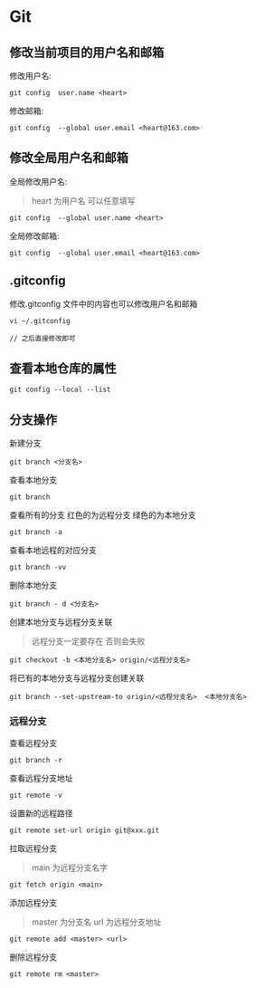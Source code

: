 # Git

## 修改当前项目的用户名和邮箱

修改用户名:

```shell
git config  user.name <heart>
```

修改邮箱:

```shell
git config  --global user.email <heart@163.com>
```

## 修改全局用户名和邮箱

全局修改用户名:

> heart 为用户名 可以任意填写

```shell
git config  --global user.name <heart>
```

全局修改邮箱:

```shell
git config  --global user.email <heart@163.com>
```

## .gitconfig

修改.gitconfig 文件中的内容也可以修改用户名和邮箱

```shell
vi ~/.gitconfig

// 之后直接修改即可
```

## 查看本地仓库的属性

```shell
git config --local --list
```

## 分支操作

新建分支

```shell
git branch <分支名>
```

查看本地分支

```shell
git branch
```

查看所有的分支 红色的为远程分支 绿色的为本地分支

```shell
git branch -a
```

查看本地远程的对应分支

```shell
git branch -vv
```

删除本地分支

```shell
git branch - d <分支名>
```

创建本地分支与远程分支关联

> 远程分支一定要存在 否则会失败

```shell
git checkout -b <本地分支名> origin/<远程分支名>
```

将已有的本地分支与远程分支创建关联

```shell
git branch --set-upstream-to origin/<远程分支名>  <本地分支名>
```

### 远程分支

查看远程分支

```shell
git branch -r
```

查看远程分支地址

```shell
git remote -v
```

设置新的远程路径

```shell
git remote set-url origin git@xxx.git
```

拉取远程分支

> main 为远程分支名字

```shell
git fetch origin <main>
```

添加远程分支

> master 为分支名 url 为远程分支地址

```shell
git remote add <master> <url>
```

删除远程分支

```shell
git remote rm <master>
```
